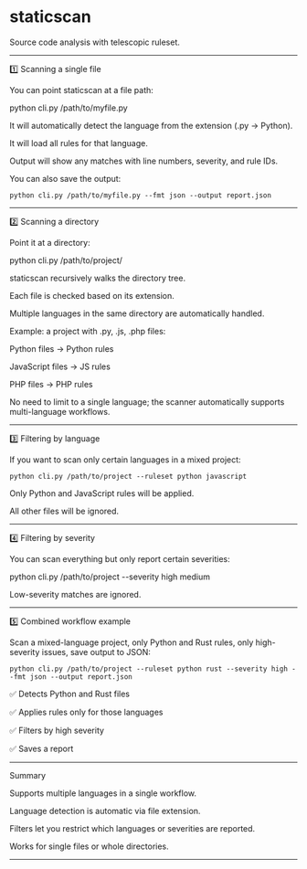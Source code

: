 # staticscan
Source code analysis with telescopic ruleset.

---

1️⃣ Scanning a single file

You can point staticscan at a file path:

python cli.py /path/to/myfile.py

It will automatically detect the language from the extension (.py → Python).

It will load all rules for that language.

Output will show any matches with line numbers, severity, and rule IDs.


You can also save the output:
```
python cli.py /path/to/myfile.py --fmt json --output report.json
```

---

2️⃣ Scanning a directory

Point it at a directory:

python cli.py /path/to/project/

staticscan recursively walks the directory tree.

Each file is checked based on its extension.

Multiple languages in the same directory are automatically handled.


Example: a project with .py, .js, .php files:

Python files → Python rules

JavaScript files → JS rules

PHP files → PHP rules


No need to limit to a single language; the scanner automatically supports multi-language workflows.


---

3️⃣ Filtering by language

If you want to scan only certain languages in a mixed project:
```
python cli.py /path/to/project --ruleset python javascript
```
Only Python and JavaScript rules will be applied.

All other files will be ignored.



---

4️⃣ Filtering by severity

You can scan everything but only report certain severities:

python cli.py /path/to/project --severity high medium

Low-severity matches are ignored.



---

5️⃣ Combined workflow example

Scan a mixed-language project, only Python and Rust rules, only high-severity issues, save output to JSON:
```
python cli.py /path/to/project --ruleset python rust --severity high --fmt json --output report.json
```
✅ Detects Python and Rust files

✅ Applies rules only for those languages

✅ Filters by high severity

✅ Saves a report



---

Summary

Supports multiple languages in a single workflow.

Language detection is automatic via file extension.

Filters let you restrict which languages or severities are reported.

Works for single files or whole directories.



---
